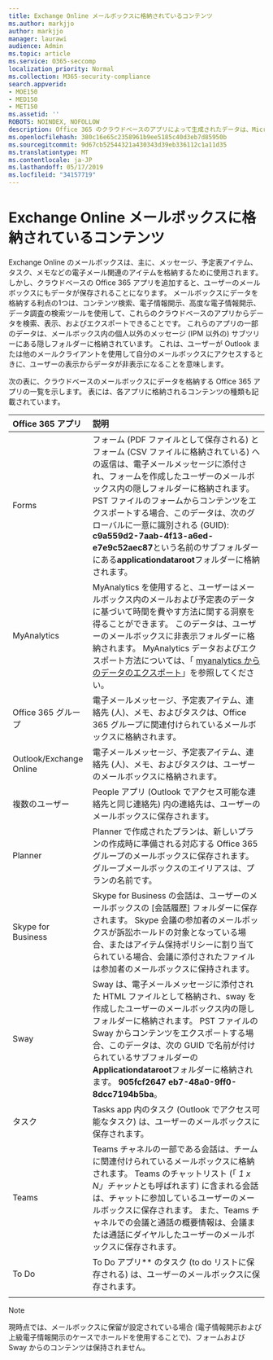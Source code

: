 ```yaml
---
title: Exchange Online メールボックスに格納されているコンテンツ
ms.author: markjjo
author: markjjo
manager: laurawi
audience: Admin
ms.topic: article
ms.service: O365-seccomp
localization_priority: Normal
ms.collection: M365-security-compliance
search.appverid:
- MOE150
- MED150
- MET150
ms.assetid: ''
ROBOTS: NOINDEX, NOFOLLOW
description: Office 365 のクラウドベースのアプリによって生成されたデータは、Microsoft クラウド内のユーザーの Exchange Online メールボックスに格納されます。
ms.openlocfilehash: 380c16e65c2358961b9ee5185c40d3eb7d85950b
ms.sourcegitcommit: 9d67cb52544321a430343d39eb336112c1a11d35
ms.translationtype: MT
ms.contentlocale: ja-JP
ms.lasthandoff: 05/17/2019
ms.locfileid: "34157719"
---
```

# <a name="content-stored-in-exchange-online-mailboxes"></a>Exchange Online メールボックスに格納されているコンテンツ

Exchange Online のメールボックスは、主に、メッセージ、予定表アイテム、タスク、メモなどの電子メール関連のアイテムを格納するために使用されます。 しかし、クラウドベースの Office 365 アプリを追加すると、ユーザーのメールボックスにもデータが保存されることになります。 メールボックスにデータを格納する利点の1つは、コンテンツ検索、電子情報開示、高度な電子情報開示、データ調査の検索ツールを使用して、これらのクラウドベースのアプリからデータを検索、表示、およびエクスポートできることです。 これらのアプリの一部のデータは、メールボックス内の個人以外のメッセージ (IPM 以外の) サブツリーにある隠しフォルダーに格納されています。 これは、ユーザーが Outlook または他のメールクライアントを使用して自分のメールボックスにアクセスするときに、ユーザーの表示からデータが非表示になることを意味します。

次の表に、クラウドベースのメールボックスにデータを格納する Office 365 アプリの一覧を示します。 表には、各アプリに格納されるコンテンツの種類も記載されています。

|Office 365 アプリ  |説明  |
|:---------|:---------|
|Forms     <br/> |フォーム (PDF ファイルとして保存される) とフォーム (CSV ファイルに格納されている) への返信は、電子メールメッセージに添付され、フォームを作成したユーザーのメールボックス内の隠しフォルダーに格納されます。 PST ファイルのフォームからコンテンツをエクスポートする場合、このデータは、次のグローバルに一意に識別される (GUID): **c9a559d2-7aab-4f13-a6ed-e7e9c52aec87**という名前のサブフォルダーにある**applicationdataroot**フォルダーに格納されます。        <br/> |
|MyAnalytics    <br/> |   MyAnalytics を使用すると、ユーザーはメールボックス内のメールおよび予定表のデータに基づいて時間を費やす方法に関する洞察を得ることができます。 このデータは、ユーザーのメールボックスに非表示フォルダーに格納されます。 MyAnalytics データおよびエクスポート方法については、「 [myanalytics からのデータのエクスポート](manage-gdpr-data-subject-requests-with-the-dsr-case-tool.md#exporting-data-from-myanalytics-and-the-office-roaming-service)」を参照してください。      <br/> |
|Office 365 グループ    <br/>|  電子メールメッセージ、予定表アイテム、連絡先 (人)、メモ、およびタスクは、Office 365 グループに関連付けられているメールボックスに格納されます。       <br/> |
|Outlook/Exchange Online<br/>|  電子メールメッセージ、予定表アイテム、連絡先 (人)、メモ、およびタスクは、ユーザーのメールボックスに格納されます。       <br/> |
|複数のユーザー    <br/> |  People アプリ (Outlook でアクセス可能な連絡先と同じ連絡先) 内の連絡先は、ユーザーのメールボックスに保存されます。      <br/> |
|Planner     <br/> |   Planner で作成されたプランは、新しいプランの作成時に準備される対応する Office 365 グループのメールボックスに保存されます。 グループメールボックスのエイリアスは、プランの名前です。      <br/> |
|Skype for Business    <br/>  | Skype for Business の会話は、ユーザーのメールボックスの [会話履歴] フォルダーに保存されます。 Skype 会議の参加者のメールボックスが訴訟ホールドの対象となっている場合、またはアイテム保持ポリシーに割り当てられている場合、会議に添付されたファイルは参加者のメールボックスに保持されます。         <br/> |
|Sway     <br/> |  Sway は、電子メールメッセージに添付された HTML ファイルとして格納され、sway を作成したユーザーのメールボックス内の隠しフォルダーに格納されます。 PST ファイルの Sway からコンテンツをエクスポートする場合、このデータは、次の GUID で名前が付けられているサブフォルダーの**Applicationdataroot**フォルダーに格納されます。 **905fcf2647 eb7-48a0-9ff0-8dcc7194b5ba**。       <br/> |
|タスク    <br/> |  Tasks app 内のタスク (Outlook でアクセス可能なタスク) は、ユーザーのメールボックスに保存されます。       <br/> |
|Teams    <br/>  |Teams チャネルの一部である会話は、チームに関連付けられているメールボックスに格納されます。 Teams のチャットリスト (「 *1 x N」チャット*とも呼ばれます) に含まれる会話は、チャットに参加しているユーザーのメールボックスに保存されます。 また、Teams チャネルでの会議と通話の概要情報は、会議または通話にダイヤルしたユーザーのメールボックスに保存されます。 <br/> | 
|To Do  <br/> | To Do アプリ** のタスク (to do リストに保存される) は、ユーザーのメールボックスに保存されます。        <br/> |
||||

> [!NOTE]
> 現時点では、メールボックスに保留が設定されている場合 (電子情報開示および上級電子情報開示のケースでホールドを使用することで)、フォームおよび Sway からのコンテンツは保持されません。 